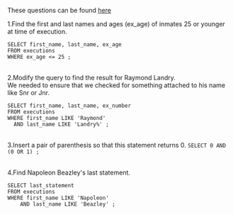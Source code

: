 These questions can be found [here](https://selectstarsql.com/beazley.html)

1.Find the first and last names and ages (ex_age) of inmates 25 or younger at time of execution.
```
SELECT first_name, last_name, ex_age
FROM executions
WHERE ex_age <= 25 ;
```
\
2.Modify the query to find the result for Raymond Landry. \
We needed to ensure that we checked for something attached to his name like Snr or Jnr.
```
SELECT first_name, last_name, ex_number
FROM executions
WHERE first_name LIKE 'Raymond'
  AND last_name LIKE 'Landry%' ;
```
\
3.Insert a pair of parenthesis so that this statement returns 0.
`SELECT 0 AND (0 OR 1) ; `

\
4.Find Napoleon Beazley's last statement.
```
SELECT last_statement
FROM executions
WHERE first_name LIKE 'Napoleon' 
	AND last_name LIKE 'Beazley' ;
```
